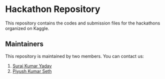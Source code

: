 # Hackathon Repository

This repository contains the codes and submission files for the hackathons organized on Kaggle.

## Maintainers

This repository is maintained by two members. You can contact us:

1. [Suraj Kumar Yadav](mailto:yadavsurajkumar665@gmail.com "yadavsurajkumar665@gmail.com")
2. [Piyush Kumar Seth](mailto:Piyushseth1998@gmail.com "Piyushseth1998@gmail.com")